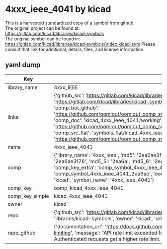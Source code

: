 # 4xxx_ieee_4041 by kicad  
This is a harvested standardized copy of a symbol from github.  
The original project can be found at:  
https://gitlab.com/kicad/libraries/kicad-symbols  
The original symbol can be found in:
https://gitlab.com/kicad/libraries/kicad-symbols/Video.kicad_sym
Please consult that link for additional, details, files, and license information.  
## yaml dump  
| Key | Value |  
| --- | --- |  
| library_name | 4xxx_IEEE |  
| links | {'github_src': 'https://gitlab.com/kicad/libraries/kicad-symbols/Video.kicad_sym', 'github_src_repo': 'https://gitlab.com/kicad/libraries/kicad-symbols', 'oomp_bot': 'kicad_4xxx_ieee_4041/working', 'oomp_bot_github': 'https://github.com/oomlout/oomlout_oomp_symbol_bot/tree/main/kicad_4xxx_ieee_4041/working', 'oomp_doc': 'kicad_4xxx_ieee_4041/working', 'oomp_doc_github': 'https://github.com/oomlout/oomlout_oomp_symbol_doc/tree/main/kicad_4xxx_ieee_4041/working', 'oomp_src_flat': 'symbols_flat/kicad_4xxx_ieee_4041/working', 'oomp_src_flat_github': 'https://github.com/oomlout/oomlout_oomp_symbol_src/tree/main/kicad_4xxx_ieee_4041/working'} |  
| name | 4xxx_ieee_4041 |  
| oomp | {'library_name': '4xxx_ieee', 'md5': '2ea6ae3f766b3eea059832fca26dbc82', 'md5_10': '2ea6ae3f76', 'md5_5': '2ea6a', 'md5_6': '2ea6ae', 'oomp_key': 'oomp_4xxx_ieee_4041', 'oomp_key_extra': 'oomp_symbol_4xxx_ieee_4041', 'oomp_key_full': 'oomp_symbol_4xxx_ieee_4041_2ea6ae', 'oomp_key_simple': '4xxx_ieee_4041', 'owner_name': 'kicad', 'symbol_name': '4xxx_ieee_4041'} |  
| oomp_key | oomp_kicad_4xxx_ieee_4041 |  
| oomp_key_simple | kicad_4xxx_ieee_4041 |  
| owner | kicad |  
| repo | {'github_src': 'https://gitlab.com/kicad/libraries/kicad-symbols/Video.kicad_sym', 'name': 'libraries/kicad-symbols', 'owner': 'kicad', 'url': 'https://gitlab.com/kicad/libraries/kicad-symbols'} |  
| repo_github | {'documentation_url': 'https://docs.github.com/rest/overview/resources-in-the-rest-api#rate-limiting', 'message': "API rate limit exceeded for 84.66.173.59. (But here's the good news: Authenticated requests get a higher rate limit. Check out the documentation for more details.)"} |  

